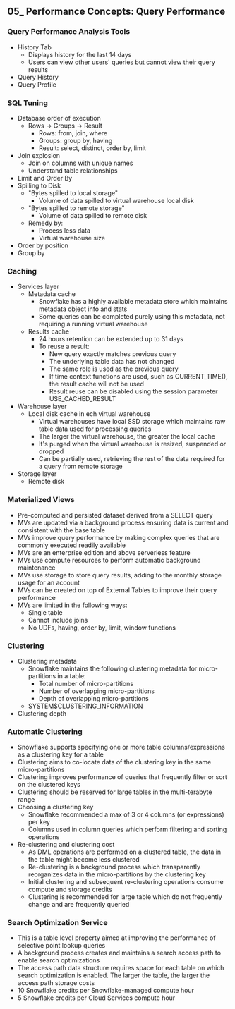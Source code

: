 ## 05_ Performance Concepts: Query Performance

### Query Performance Analysis Tools
- History Tab
  - Displays history for the last 14 days
  - Users can view other users' queries but cannot view their query results
- Query History
- Query Profile

### SQL Tuning
- Database order of execution
  - Rows -> Groups -> Result
    - Rows: from, join, where
    - Groups: group by, having
    - Result: select, distinct, order by, limit
- Join explosion
  - Join on columns with unique names
  - Understand table relationships
- Limit and Order By
- Spilling to Disk
  - "Bytes spilled to local storage"
    - Volume of data spilled to virtual warehouse local disk
  - "Bytes spilled to remote storage"
    - Volume of data spilled to remote disk
  - Remedy by:
    - Process less data
    - Virtual warehouse size
- Order by position
- Group by

### Caching
- Services layer
  - Metadata cache
    - Snowflake has a highly available metadata store which maintains metadata object info and stats
    - Some queries can be completed purely using this metadata, not requiring a running virtual warehouse
  - Results cache
    - 24 hours retention can be extended up to 31 days
    - To reuse a result:
      - New query exactly matches previous query
      - The underlying table data has not changed
      - The same role is used as the previous query
      - If time context functions are used, such as CURRENT_TIME(), the result cache will not be used
      - Result reuse can be disabled using the session parameter USE_CACHED_RESULT
- Warehouse layer
  - Local disk cache in ech virtual warehouse
    - Virtual warehouses have local SSD storage which maintains raw table data used for processing queries
    - The larger the virtual warehouse, the greater the local cache
    - It's purged when the virtual warehouse is resized, suspended or dropped
    - Can be partially used, retrieving the rest of the data required for a query from remote storage 
- Storage layer
  - Remote disk

### Materialized Views
- Pre-computed and persisted dataset derived from a SELECT query
- MVs are updated via a background process ensuring data is current and consistent with the base table
- MVs improve query performance by making complex queries that are commonly executed readily available
- MVs are an enterprise edition and above serverless feature
- MVs use compute resources to perform automatic background maintenance
- MVs use storage to store query results, adding to the monthly storage usage for an account
- MVs can be created on top of External Tables to improve their query performance
- MVs are limited in the following ways:
  - Single table
  - Cannot include joins
  - No UDFs, having, order by, limit, window functions

### Clustering
-  Clustering metadata
   -  Snowflake maintains the following clustering metadata for micro-partitions in a table:
      - Total number of micro-partitions
      - Number of overlapping micro-partitions
      - Depth of overlapping micro-partitions
   - SYSTEM$CLUSTERING_INFORMATION
 - Clustering depth

### Automatic Clustering
- Snowflake supports specifying one or more table columns/expressions as a clustering key for a table
- Clustering aims to co-locate data of the clustering key in the same micro-partitions
- Clustering improves performance of queries that frequently filter or sort on the clustered keys
- Clustering should be reserved for large tables in the multi-terabyte range
- Choosing a clustering key
  - Snowflake recommended a max of 3 or 4 columns (or expressions) per key
  - Columns used in column queries which perform filtering and sorting operations
- Re-clustering and clustering cost
  - As DML operations are performed on a clustered table, the data in the table might become less clustered
  - Re-clustering is a background process which transparently reorganizes data in the micro-partitions by the clustering key
  - Initial clustering and subsequent re-clustering operations consume compute and storage credits
  - Clustering is recommended for large table which do not frequently change and are frequently queried 

### Search Optimization Service
- This is a table level property aimed at improving the performance of selective point lookup queries
- A background process creates and maintains a search access path to enable search optimizations
- The access path data structure requires space for each table on which search optimization is enabled. The larger the table, the larger the access path storage costs
- 10 Snowflake credits per Snowflake-managed compute hour
- 5 Snowflake credits per Cloud Services compute hour
